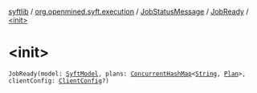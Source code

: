 [syftlib](../../../index.md) / [org.openmined.syft.execution](../../index.md) / [JobStatusMessage](../index.md) / [JobReady](index.md) / [&lt;init&gt;](./-init-.md)

# &lt;init&gt;

`JobReady(model: `[`SyftModel`](../../../org.openmined.syft.proto/-syft-model/index.md)`, plans: `[`ConcurrentHashMap`](https://docs.oracle.com/javase/6/docs/api/java/util/concurrent/ConcurrentHashMap.html)`<`[`String`](https://kotlinlang.org/api/latest/jvm/stdlib/kotlin/-string/index.html)`, `[`Plan`](../../-plan/index.md)`>, clientConfig: `[`ClientConfig`](../../../org.openmined.syft.networking.datamodels/-client-config/index.md)`?)`